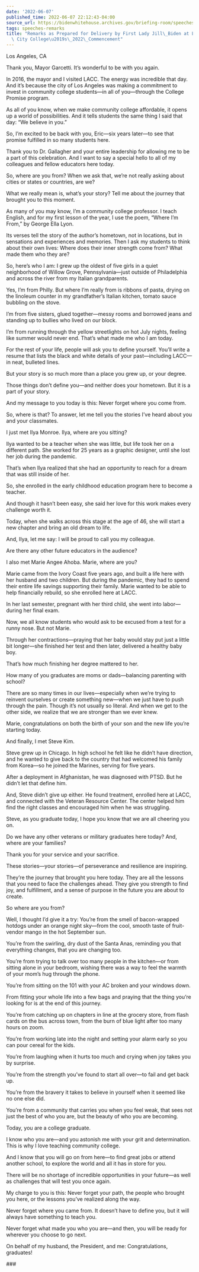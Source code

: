 ```yaml
---
date: '2022-06-07'
published_time: 2022-06-07 22:12:43-04:00
source_url: https://bidenwhitehouse.archives.gov/briefing-room/speeches-remarks/2022/06/07/remarks-as-prepared-for-delivery-by-first-lady-jill-biden-at-los-angeles-city-colleges-2022-commencement/
tags: speeches-remarks
title: "Remarks as Prepared for Delivery by First Lady Jill\_Biden at Los Angeles\
  \ City College\u2019s\_2022\_Commencement"
---
```

 
Los Angeles, CA

Thank you, Mayor Garcetti. It’s wonderful to be with you again.

In 2016, the mayor and I visited LACC. The energy was incredible that
day. And it’s because the city of Los Angeles was making a commitment to
invest in community college students—in all of you—through the College
Promise program.

As all of you know, when we make community college affordable, it opens
up a world of possibilities. And it tells students the same thing I said
that day: “We believe in you.”

So, I’m excited to be back with you, Eric—six years later—to see that
promise fulfilled in so many students here.

Thank you to Dr. Gallagher and your entire leadership for allowing me to
be a part of this celebration. And I want to say a special hello to all
of my colleagues and fellow educators here today.

So, where are you from? When we ask that, we’re not really asking about
cities or states or countries, are we?

What we really mean is, what’s your story? Tell me about the journey
that brought you to this moment.

As many of you may know, I’m a community college professor. I teach
English, and for my first lesson of the year, I use the poem, “Where I’m
From,” by George Ella Lyon.

Its verses tell the story of the author’s hometown, not in locations,
but in sensations and experiences and memories. Then I ask my students
to think about their own lives: Where does their inner strength come
from? What made them who they are?

So, here’s who I am: I grew up the oldest of five girls in a quiet
neighborhood of Willow Grove, Pennsylvania—just outside of Philadelphia
and across the river from my Italian grandparents.

Yes, I’m from Philly. But where I’m really from is ribbons of pasta,
drying on the linoleum counter in my grandfather’s Italian kitchen,
tomato sauce bubbling on the stove.

I’m from five sisters, glued together—messy rooms and borrowed jeans and
standing up to bullies who lived on our block.    

I’m from running through the yellow streetlights on hot July nights,
feeling like summer would never end. That’s what made me who I am today.

For the rest of your life, people will ask you to define yourself.
You’ll write a resume that lists the black and white details of your
past—including LACC—in neat, bulleted lines.

But your story is so much more than a place you grew up, or your degree.

Those things don’t define you—and neither does your hometown. But it is
a part of your story. 

And my message to you today is this: Never forget where you come from.

So, where is that? To answer, let me tell you the stories I’ve heard
about you and your classmates.

I just met Ilya Monroe. Ilya, where are you sitting?

Ilya wanted to be a teacher when she was little, but life took her on a
different path. She worked for 25 years as a graphic designer, until she
lost her job during the pandemic.

That’s when Ilya realized that she had an opportunity to reach for a
dream that was still inside of her.

So, she enrolled in the early childhood education program here to become
a teacher.

And though it hasn’t been easy, she said her love for this work makes
every challenge worth it.

Today, when she walks across this stage at the age of 46, she will start
a new chapter and bring an old dream to life.

And, Ilya, let me say: I will be proud to call you my colleague.

Are there any other future educators in the audience?

I also met Marie Angee Ahoba. Marie, where are you?

Marie came from the Ivory Coast five years ago, and built a life here
with her husband and two children. But during the pandemic, they had to
spend their entire life savings supporting their family. Marie wanted to
be able to help financially rebuild, so she enrolled here at LACC.

In her last semester, pregnant with her third child, she went into
labor—during her final exam.

Now, we all know students who would ask to be excused from a test for a
runny nose. But not Marie.

Through her contractions—praying that her baby would stay put just a
little bit longer—she finished her test and then later, delivered a
healthy baby boy.

That’s how much finishing her degree mattered to her.

How many of you graduates are moms or dads—balancing parenting with
school?

There are so many times in our lives—especially when we’re trying to
reinvent ourselves or create something new—when we just have to push
through the pain. Though it’s not usually so literal. And when we get to
the other side, we realize that we are stronger than we ever knew.

Marie, congratulations on both the birth of your son and the new life
you’re starting today.

And finally, I met Steve Kim.

Steve grew up in Chicago. In high school he felt like he didn’t have
direction, and he wanted to give back to the country that had welcomed
his family from Korea—so he joined the Marines, serving for five years.

After a deployment in Afghanistan, he was diagnosed with PTSD. But he
didn’t let that define him.

And, Steve didn’t give up either. He found treatment, enrolled here at
LACC, and connected with the Veteran Resource Center. The center helped
him find the right classes and encouraged him when he was struggling.

Steve, as you graduate today, I hope you know that we are all cheering
you on.

Do we have any other veterans or military graduates here today? And,
where are your families?

Thank you for your service and your sacrifice.

These stories—your stories—of perseverance and resilience are inspiring.
 

They’re the journey that brought you here today. They are all the
lessons that you need to face the challenges ahead. They give you
strength to find joy, and fulfillment, and a sense of purpose in the
future you are about to create.

So where are you from?

Well, I thought I’d give it a try: You’re from the smell of
bacon-wrapped hotdogs under an orange night sky—from the cool, smooth
taste of fruit-vendor mango in the hot September sun.

You’re from the swirling, dry dust of the Santa Anas, reminding you that
everything changes, that you are changing too.

You’re from trying to talk over too many people in the kitchen—or from
sitting alone in your bedroom, wishing there was a way to feel the
warmth of your mom’s hug through the phone.

You’re from sitting on the 101 with your AC broken and your windows
down.

From fitting your whole life into a few bags and praying that the thing
you’re looking for is at the end of this journey.

You’re from catching up on chapters in line at the grocery store, from
flash cards on the bus across town, from the burn of blue light after
too many hours on zoom.

You’re from working late into the night and setting your alarm early so
you can pour cereal for the kids.

You’re from laughing when it hurts too much and crying when joy takes
you by surprise.

You’re from the strength you’ve found to start all over—to fail and get
back up.

You’re from the bravery it takes to believe in yourself when it seemed
like no one else did.

You’re from a community that carries you when you feel weak, that sees
not just the best of who you are, but the beauty of who you are
becoming.

Today, you are a college graduate.

I know who you are—and you astonish me with your grit and determination.
This is why I love teaching community college.  

And I know that you will go on from here—to find great jobs or attend
another school, to explore the world and all it has in store for you.

There will be no shortage of incredible opportunities in your future—as
well as challenges that will test you once again.

My charge to you is this: Never forget your path, the people who brought
you here, or the lessons you’ve realized along the way.

Never forget where you came from. It doesn’t have to define you, but it
will always have something to teach you. 

Never forget what made you who you are—and then, you will be ready for
wherever you choose to go next.

On behalf of my husband, the President, and me: Congratulations,
graduates!

\###
